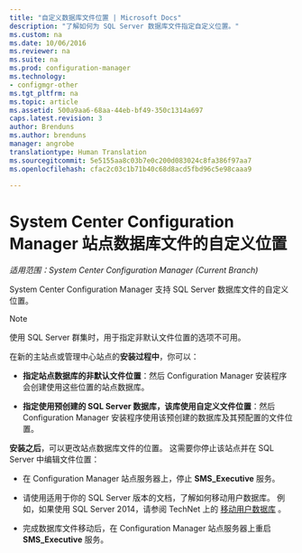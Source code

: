 ```yaml
---
title: "自定义数据库文件位置 | Microsoft Docs"
description: "了解如何为 SQL Server 数据库文件指定自定义位置。"
ms.custom: na
ms.date: 10/06/2016
ms.reviewer: na
ms.suite: na
ms.prod: configuration-manager
ms.technology:
- configmgr-other
ms.tgt_pltfrm: na
ms.topic: article
ms.assetid: 500a9aa6-68aa-44eb-bf49-350c1314a697
caps.latest.revision: 3
author: Brenduns
ms.author: brenduns
manager: angrobe
translationtype: Human Translation
ms.sourcegitcommit: 5e5155aa8c03b7e0c200d083024c8fa386f97aa7
ms.openlocfilehash: cfac2c03c1b71b40c68d8acd5fbd96c5e98caaa9

---
```

# <a name="custom-locations-for-system-center-configuration-manager-site-database-files"></a>System Center Configuration Manager 站点数据库文件的自定义位置

*适用范围：System Center Configuration Manager (Current Branch)*

 System Center Configuration Manager 支持 SQL Server 数据库文件的自定义位置。  

> [!NOTE]  
>  使用 SQL Server 群集时，用于指定非默认文件位置的选项不可用。  

 在新的主站点或管理中心站点的**安装过程中**，你可以：  

-   **指定站点数据库的非默认文件位置**：然后 Configuration Manager 安装程序会创建使用这些位置的站点数据库。  

-   **指定使用预创建的 SQL Server 数据库，该库使用自定义文件位置**：然后 Configuration Manager 安装程序使用该预创建的数据库及其预配置的文件位置。  

**安装之后**，可以更改站点数据库文件的位置。 这需要你停止该站点并在 SQL Server 中编辑文件位置：  

-   在 Configuration Manager 站点服务器上，停止 **SMS_Executive** 服务。  

-   请使用适用于你的 SQL Server 版本的文档，了解如何移动用户数据库。 例如，如果使用 SQL Server 2014，请参阅 TechNet 上的 [移动用户数据库](https://technet.microsoft.com/library/ms345483\(v=sql.120\).aspx) 。  

-   完成数据库文件移动后，在 Configuration Manager 站点服务器上重启 **SMS_Executive** 服务。  



<!--HONumber=Feb17_HO2-->


